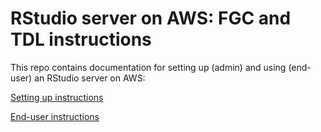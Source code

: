 # RStudio server on AWS: FGC and TDL instructions


This repo contains documentation for setting up (admin) and using (end-user) an RStudio server on AWS:

[Setting up instructions](./README-admin.md)

[End-user instructions](./README-user.md)


